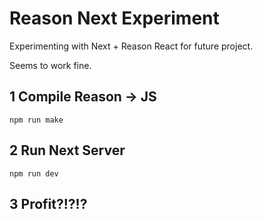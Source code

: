 # Reason Next Experiment

Experimenting with Next + Reason React for future project. 

Seems to work fine.

## 1 Compile Reason -> JS
```
npm run make
```

## 2 Run Next Server

```
npm run dev
```

## 3 Profit?!?!?